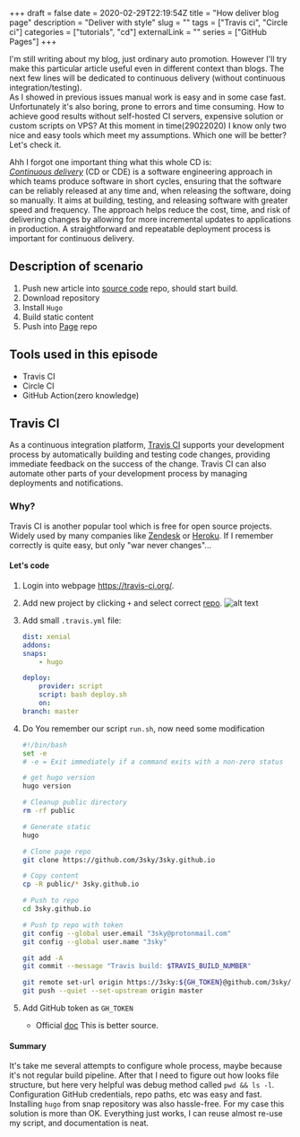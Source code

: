 +++
draft = false
date = 2020-02-29T22:19:54Z
title = "How deliver blog page"
description = "Deliver with style"
slug = ""
tags = ["Travis ci", "Circle ci"]
categories = ["tutorials", "cd"]
externalLink = ""
series = ["GitHub Pages"]
+++

I'm still writing about my blog, just ordinary auto promotion. However I'll try make this particular article useful even in different context than blogs. The next few lines will be dedicated to continuous delivery (without continuous integration/testing). \
As I showed in previous issues manual work is easy and in some case fast. Unfortunately it's also boring, prone to errors and time consuming. How to achieve good results without self-hosted CI servers, expensive solution or custom scripts on VPS? At this moment in time(29022020) I know only two nice and easy tools which meet my assumptions. Which one will be better? Let's check it.

Ahh I forgot one important thing what this whole CD is: \
[*Continuous delivery*][2] (CD or CDE) is a software engineering approach in which teams produce software in short cycles, ensuring that the software can be reliably released at any time and, when releasing the software, doing so manually. It aims at building, testing, and releasing software with greater speed and frequency. The approach helps reduce the cost, time, and risk of delivering changes by allowing for more incremental updates to applications in production. A straightforward and repeatable deployment process is important for continuous delivery.

## Description of scenario

1. Push new article into [source code][5] repo, should start build.
1. Download repository
1. Install `Hugo`
1. Build static content
1. Push into [Page][6] repo

## Tools used in this episode

- Travis CI
- Circle CI
- GitHub Action(zero knowledge)

## Travis CI

As a continuous integration platform, [Travis CI][1] supports your development process by automatically building and testing code changes, providing immediate feedback on the success of the change. Travis CI can also automate other parts of your development process by managing deployments and notifications.

### Why?

Travis CI is another popular tool which is free for open source projects. Widely used by many companies like [Zendesk][3] or [Heroku][4]. If I remember correctly is quite easy, but only "war never changes"...

#### Let's code

1. Login into webpage https://travis-ci.org/.
1. Add new project by clicking `+` and select correct [repo][5].
![alt text](images/img-blog-cds/travis-add.png "Add new project")
1. Add small `.travis.yml` file:

    ```yaml
    dist: xenial
    addons:
    snaps:
        - hugo

    deploy:
        provider: script
        script: bash deploy.sh
        on:
    branch: master
    ```

1. Do You remember our script `run.sh`, now need some modification

    ```bash
    #!/bin/bash
    set -e
    # -e = Exit immediately if a command exits with a non-zero status

    # get hugo version
    hugo version

    # Cleanup public directory
    rm -rf public

    # Generate static
    hugo

    # Clone page repo
    git clone https://github.com/3sky/3sky.github.io

    # Copy content
    cp -R public/* 3sky.github.io

    # Push to repo
    cd 3sky.github.io

    # Push tp repo with token
    git config --global user.email "3sky@protonmail.com"
    git config --global user.name "3sky"

    git add -A
    git commit --message "Travis build: $TRAVIS_BUILD_NUMBER"

    git remote set-url origin https://3sky:${GH_TOKEN}@github.com/3sky/3sky.github.io.git >/dev/null 2>&1
    git push --quiet --set-upstream origin master
    ```

1. Add GitHub token as `GH_TOKEN`

    - Official [doc][7] This is better source.

#### Summary

It's take me several attempts to configure whole process, maybe because it's not regular build pipeline. After that I need to figure out how looks file structure, but here very helpful was debug method called `pwd && ls -l`. Configuration GitHub credentials, repo paths, etc was easy and fast. Installing `hugo` from snap repository was also hassle-free. For my case this solution is more than OK. Everything just works, I can reuse almost re-use my script, and documentation is neat.

[1]: https://travis-ci.org/
[2]: https://en.wikipedia.org/wiki/Continuous_delivery
[3]: https://www.zendesk.com/
[4]: https://www.heroku.com/
[5]: https://github.com/3sky/blog-src
[6]: https://github.com/3sky/3sky.github.io
[7]: https://docs.travis-ci.com/user/environment-variables/#defining-variables-in-repository-settings
